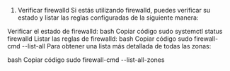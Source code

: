 1. Verificar firewalld
Si estás utilizando firewalld, puedes verificar su estado y listar las reglas configuradas de la siguiente manera:

Verificar el estado de firewalld:
bash
Copiar código
sudo systemctl status firewalld
Listar las reglas de firewalld:
bash
Copiar código
sudo firewall-cmd --list-all
Para obtener una lista más detallada de todas las zonas:

bash
Copiar código
sudo firewall-cmd --list-all-zones